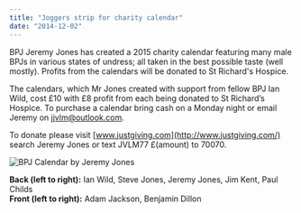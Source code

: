 ```yaml
---
title: "Joggers strip for charity calendar"
date: "2014-12-02"
---
```


BPJ Jeremy Jones has created a 2015 charity calendar featuring many male BPJs in various states of undress; all taken in the best possible taste (well mostly). Profits from the calendars will be donated to St Richard's Hospice.

The calendars, which Mr Jones created with support from fellow BPJ Ian Wild, cost £10 with £8 profit from each being donated to St Richard’s Hospice. To purchase a calendar bring cash on a Monday night or email Jeremy on [jjvlm@outlook.com](mailto:jjvlm@outlook.com).

To donate please visit [www.justgiving.com](http://www.justgiving.com/) search Jeremy Jones or text JVLM77 £(amount) to 70070.

![BPJ Calendar by Jeremy Jones](https://bpj.org.uk/wp-content/uploads/2014/12/bpj-jez-calendar-full.jpg)

**Back (left to right):** Ian Wild, Steve Jones, Jeremy Jones, Jim Kent, Paul Childs  
**Front (left to right):** Adam Jackson, Benjamin Dillon
